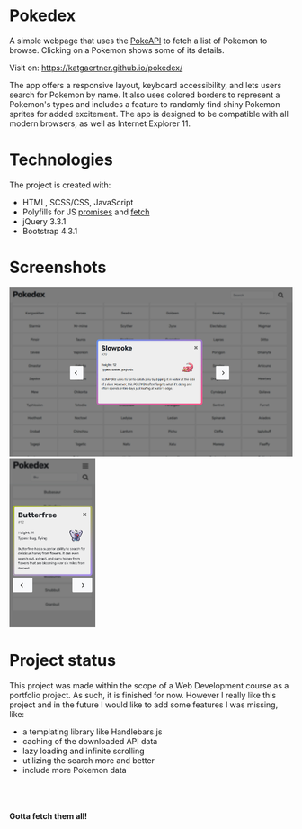 # Pokedex

A simple webpage that uses the [PokeAPI](https://pokeapi.co/) to fetch a list of Pokemon to browse. Clicking on a Pokemon shows some of its details.

Visit on: <https://katgaertner.github.io/pokedex/>

The app offers a responsive layout, keyboard accessibility, and lets users search for Pokemon by name. It also uses colored borders to represent a Pokemon's types and includes a feature to randomly find shiny Pokemon sprites for added excitement. The app is designed to be compatible with all modern browsers, as well as Internet Explorer 11.

# Technologies

The project is created with:
- HTML, SCSS/CSS, JavaScript
- Polyfills for JS [promises](https://github.com/taylorhakes/promise-polyfill) and [fetch](https://github.com/github/fetch)
- jQuery 3.3.1
- Bootstrap 4.3.1

# Screenshots

<img src="https://raw.githubusercontent.com/KatGaertner/pokedex/task11/screenshots/desktop.jpg" alt="Desktop interface" height="300px">
<img src="https://raw.githubusercontent.com/KatGaertner/pokedex/task11/screenshots/mobile.jpg" alt="Mobile interface" height="300px">

# Project status

This project was made within the scope of a Web Development course as a portfolio project. As such, it is finished for now.
However I really like this project and in the future I would like to add some features I was missing, like:
- a templating library like Handlebars.js
- caching of the downloaded API data
- lazy loading and infinite scrolling
- utilizing the search more and better
- include more Pokemon data

\
\
\
**Gotta fetch them all!**
